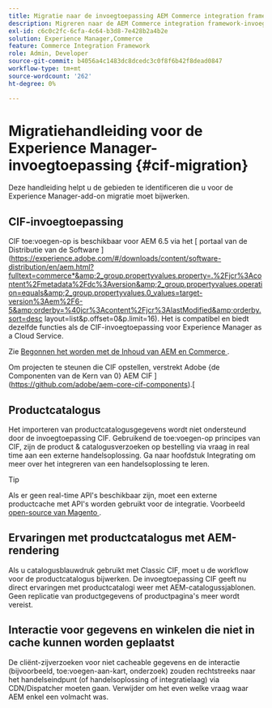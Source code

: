 ```yaml
---
title: Migratie naar de invoegtoepassing AEM Commerce integration framework (CIF)
description: Migreren naar de AEM Commerce integration framework-invoegtoepassing (CIF) vanuit een oude versie.
exl-id: c6c0c2fc-6cfa-4c64-b3d8-7e428b2a4b2e
solution: Experience Manager,Commerce
feature: Commerce Integration Framework
role: Admin, Developer
source-git-commit: b4056a4c1483dc8dcedc3c0f8f6b42f8dead0847
workflow-type: tm+mt
source-wordcount: '262'
ht-degree: 0%

---
```


# Migratiehandleiding voor de Experience Manager-invoegtoepassing {#cif-migration}

Deze handleiding helpt u de gebieden te identificeren die u voor de Experience Manager-add-on migratie moet bijwerken.

## CIF-invoegtoepassing

CIF toe:voegen-op is beschikbaar voor AEM 6.5 via het [ portaal van de Distributie van de Software ](https://experience.adobe.com/#/downloads/content/software-distribution/en/aem.html?fulltext=commerce*&amp;2_group.propertyvalues.property=.%2Fjcr%3Acontent%2Fmetadata%2Fdc%3Aversion&amp;2_group.propertyvalues.operation=equals&amp;2_group.propertyvalues.0_values=target-version%3Aem%2F6-5&amp;orderby=%40jcr%3Acontent%2Fjcr%3AlastModified&amp;orderby.sort=desc layout=list&amp;p.offset=0&amp;p.limit=16). Het is compatibel en biedt dezelfde functies als de CIF-invoegtoepassing voor Experience Manager as a Cloud Service.

Zie [ Begonnen het worden met de Inhoud van AEM en Commerce ](getting-started.md).

Om projecten te steunen die CIF opstellen, verstrekt Adobe {de Componenten van de Kern van 0} AEM CIF ](https://github.com/adobe/aem-core-cif-components).[

## Productcatalogus

Het importeren van productcatalogusgegevens wordt niet ondersteund door de invoegtoepassing CIF. Gebruikend de toe:voegen-op principes van CIF, zijn de product &amp; catalogusverzoeken op bestelling via vraag in real time aan een externe handelsoplossing. Ga naar hoofdstuk Integrating om meer over het integreren van een handelsoplossing te leren.

>[!TIP]
>
>Als er geen real-time API&#39;s beschikbaar zijn, moet een externe productcache met API&#39;s worden gebruikt voor de integratie. Voorbeeld [ open-source van Magento ](https://business.adobe.com/products/magento/open-source.html).

## Ervaringen met productcatalogus met AEM-rendering

Als u catalogusblauwdruk gebruikt met Classic CIF, moet u de workflow voor de productcatalogus bijwerken. De invoegtoepassing CIF geeft nu direct ervaringen met productcatalogi weer met AEM-catalogussjablonen. Geen replicatie van productgegevens of productpagina&#39;s meer wordt vereist.

## Interactie voor gegevens en winkelen die niet in cache kunnen worden geplaatst

De cliënt-zijverzoeken voor niet cacheable gegevens en de interactie (bijvoorbeeld, toe:voegen-aan-kart, onderzoek) zouden rechtstreeks naar het handelseindpunt (of handelsoplossing of integratielaag) via CDN/Dispatcher moeten gaan. Verwijder om het even welke vraag waar AEM enkel een volmacht was.
